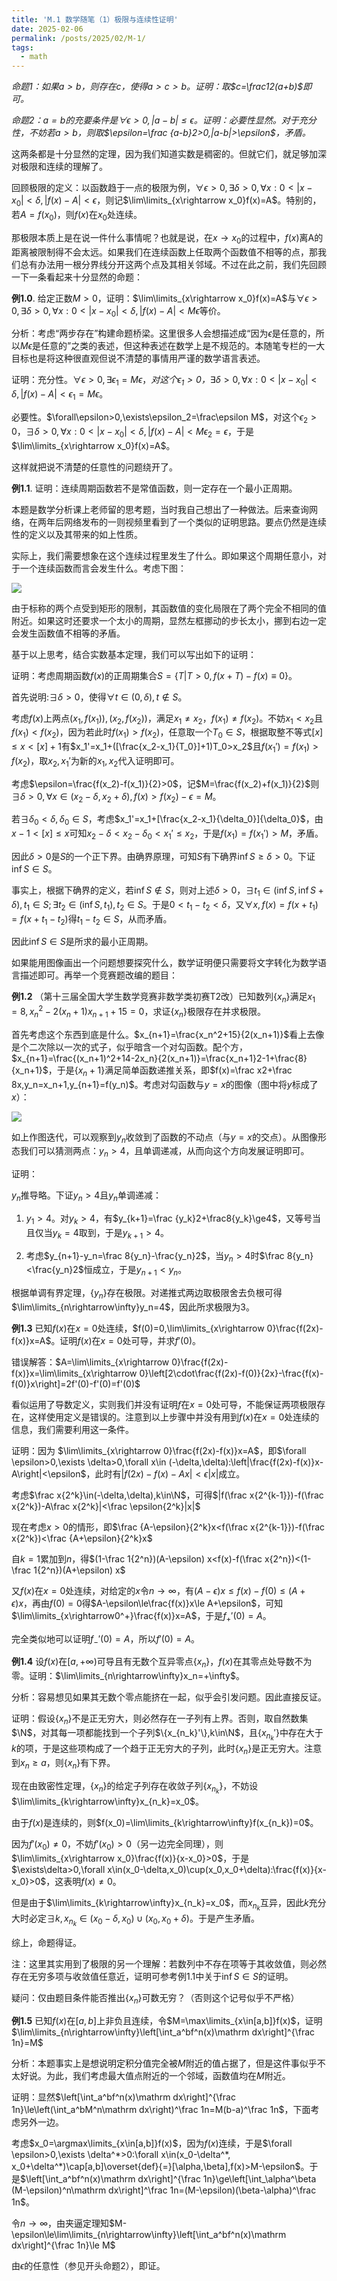 ```yaml
---
title: 'M.1 数学随笔（1）极限与连续性证明'
date: 2025-02-06
permalink: /posts/2025/02/M-1/
tags:
  - math
---
```


*命题1：如果$a>b$，则存在$c$，使得$a>c>b$。证明：取$c=\frac12(a+b)$即可。*

*命题2：$a=b$的充要条件是$\forall \epsilon>0,|a-b|\le\epsilon$。证明：必要性显然。对于充分性，不妨若$a>b$，则取$\epsilon=\frac {a-b}2>0,|a-b|>\epsilon$，矛盾。*

这两条都是十分显然的定理，因为我们知道实数是稠密的。但就它们，就足够加深对极限和连续的理解了。

回顾极限的定义：以函数趋于一点的极限为例，$\forall \epsilon>0, \exists\delta > 0,\forall x:0<|x-x_0|<\delta, |f(x)-A|<\epsilon$，则记$\lim\limits_{x\rightarrow x_0}f(x)=A$。特别的，若$A=f(x_0)$，则$f(x)$在$x_0$处连续。

那极限本质上是在说一件什么事情呢？也就是说，在$x\rightarrow x_0$的过程中，$f(x)$离A的距离被限制得不会太远。如果我们在连续函数上任取两个函数值不相等的点，那我们总有办法用一根分界线分开这两个点及其相关邻域。不过在此之前，我们先回顾一下一条看起来十分显然的命题：

**例1.0**. 给定正数$M>0$，证明：$\lim\limits_{x\rightarrow x_0}f(x)=A$与$\forall \epsilon>0, \exists\delta > 0,\forall x:0<|x-x_0|<\delta, |f(x)-A|<M\epsilon$等价。

分析：考虑“两步存在”构建命题桥梁。这里很多人会想描述成“因为$\epsilon$是任意的，所以$M\epsilon$是任意的”之类的表述，但这种表述在数学上是不规范的。本随笔专栏的一大目标也是将这种很直观但说不清楚的事情用严谨的数学语言表述。

证明：充分性。$\forall\epsilon>0,\exists\epsilon_1=M\epsilon$，*对这个$\epsilon_1>0$，*$\exists\delta>0,\forall x:0<|x-x_0|<\delta, |f(x)-A|<\epsilon_1=M\epsilon$。

必要性。$\forall\epsilon>0,\exists\epsilon_2=\frac\epsilon M$，对这个$\epsilon_2>0，\exists\delta>0,\forall x:0<|x-x_0|<\delta, |f(x)-A|<M\epsilon_2=\epsilon$，于是$\lim\limits_{x\rightarrow x_0}f(x)=A$。

这样就把说不清楚的任意性的问题绕开了。

**例1.1**. 证明：连续周期函数若不是常值函数，则一定存在一个最小正周期。

本题是数学分析课上老师留的思考题，当时我自己想出了一种做法。后来查询网络，在两年后网络发布的一则视频里看到了一个类似的证明思路。要点仍然是连续性的定义以及其带来的如上性质。

实际上，我们需要想象在这个连续过程里发生了什么。即如果这个周期任意小，对于一个连续函数而言会发生什么。考虑下图：

![](./figs/M-1-1.png)

由于标称的两个点受到矩形的限制，其函数值的变化局限在了两个完全不相同的值附近。如果这时还要求一个太小的周期，显然左框挪动的步长太小，挪到右边一定会发生函数值不相等的矛盾。

基于以上思考，结合实数基本定理，我们可以写出如下的证明：

证明：考虑周期函数$f(x)$的正周期集合$S=\{T|T>0,f(x+T)-f(x)\equiv0\}$。

首先说明:$\exists\delta>0$，使得$\forall t\in (0,\delta),t\notin S$。

考虑$f(x)$上两点$(x_1,f(x_1)),(x_2,f(x_2))$，满足$x_1\neq x_2$，$f(x_1)\neq f(x_2)$。不妨$x_1<x_2$且$f(x_1)<f(x_2)$，因为若此时$f(x_1)>f(x_2)$，任意取一个$T_0\in S$，根据取整不等式$[x]\le x<[x]+1$有$x_1'=x_1+([\frac{x_2-x_1}{T_0}]+1)T_0>x_2$且$f(x_1')=f(x_1)>f(x_2)$，取$x_2,x_1'$为新的$x_1,x_2$代入证明即可。

考虑$\epsilon=\frac{f(x_2)-f(x_1)}{2}>0$，记$M=\frac{f(x_2)+f(x_1)}{2}$则$\exists\delta>0,\forall x\in(x_2-\delta,x_2+\delta),f(x)>f(x_2)-\epsilon=M$。

若$\exists \delta_0<\delta,\delta_0\in S$，考虑$x_1'=x_1+[\frac{x_2-x_1}{\delta_0}]{\delta_0}$，由$x-1<[x]\le x$可知$x_2-\delta<x_2-\delta_0<x_1'\le x_2$，于是$f(x_1)=f(x_1')>M$，矛盾。

因此$\delta>0$是$S$的一个正下界。由确界原理，可知$S$有下确界$\inf S\ge \delta>0$。下证$\inf S\in S$。

事实上，根据下确界的定义，若$\inf S\notin S$，则对上述$\delta>0$，$\exists t_1\in(\inf S,\inf S+\delta),t_1\in S; \exists t_2\in(\inf S,t_1), t_2\in S$。于是$0<t_1-t_2<\delta$，又$\forall x,f(x)=f(x+t_1)=f(x+t_1-t_2)$得$t_1-t_2\in S$，从而矛盾。

因此$\inf S\in S$是所求的最小正周期。

如果能用图像画出一个问题想要探究什么，数学证明便只需要将文字转化为数学语言描述即可。再举一个竞赛题改编的题目：

**例1.2** （第十三届全国大学生数学竞赛非数学类初赛T2改）已知数列$\{x_n\}$满足$x_1=8, x_n^2-2(x_n+1)x_{n+1}+15=0$，求证$\{x_n\}$极限存在并求极限。

首先考虑这个东西到底是什么。$x_{n+1}=\frac{x_n^2+15}{2(x_n+1)}$看上去像是个二次除以一次的式子，似乎暗含一个对勾函数。配个方，$x_{n+1}=\frac{(x_n+1)^2+14-2x_n}{2(x_n+1)}=\frac{x_n+1}2-1+\frac{8}{x_n+1}$，于是$\{x_n+1\}$满足简单函数递推关系，即$f(x)=\frac x2+\frac 8x,y_n=x_n+1,y_{n+1}=f(y_n)$。考虑对勾函数与$y=x$的图像（图中将$y$标成了$x$）：

![](./figs/M-1-2.png)

如上作图迭代，可以观察到$y_n$收敛到了函数的不动点（与$y=x$的交点）。从图像形态我们可以猜测两点：$y_n>4$，且单调递减，从而向这个方向发展证明即可。

证明：

$y_n$推导略。下证$y_n>4$且$y_n$单调递减：

1. $y_1>4$。对$y_k>4$，有$y_{k+1}=\frac {y_k}2+\frac8{y_k}\ge4$，又等号当且仅当$y_k=4$取到，于是$y_{k+1}>4$。

2. 考虑$y_{n+1}-y_n=\frac 8{y_n}-\frac{y_n}2$，当$y_n>4$时$\frac 8{y_n}<\frac{y_n}2$恒成立，于是$y_{n+1}<y_n$。

根据单调有界定理，$\{y_n\}$存在极限。对递推式两边取极限舍去负根可得$\lim\limits_{n\rightarrow\infty}y_n=4$，因此所求极限为$3$。

**例1.3** 已知$f(x)$在$x=0$处连续，$f(0)=0,\lim\limits_{x\rightarrow 0}\frac{f(2x)-f(x)}x=A$。证明$f(x)$在$x=0$处可导，并求$f'(0)$。

错误解答：$A=\lim\limits_{x\rightarrow 0}\frac{f(2x)-f(x)}x=\lim\limits_{x\rightarrow 0}\left[2\cdot\frac{f(2x)-f(0)}{2x}-\frac{f(x)-f(0)}x\right]=2f'(0)-f'(0)=f'(0)$

看似运用了导数定义，实则我们并没有证明$f$在$x=0$处可导，不能保证两项极限存在，这样使用定义是错误的。注意到以上步骤中并没有用到$f(x)$在$x=0$处连续的信息，我们需要利用这一条件。

证明：因为 $\lim\limits_{x\rightarrow 0}\frac{f(2x)-f(x)}x=A$，即$\forall \epsilon>0,\exists \delta>0,\forall x\in (-\delta,\delta):\left|\frac{f(2x)-f(x)}x-A\right|<\epsilon$，此时有$|f(2x)-f(x)-Ax|<\epsilon|x|$成立。

考虑$\frac x{2^k}\in(-\delta,\delta),k\in\N$，可得$|f(\frac x{2^{k-1}})-f(\frac x{2^k})-A\frac x{2^k}|<\frac \epsilon{2^k}|x|$

现在考虑$x>0$的情形，即$\frac {A-\epsilon}{2^k}x<f(\frac x{2^{k-1}})-f(\frac x{2^k})<\frac {A+\epsilon}{2^k}x$

自$k=1$累加到$n$，得$(1-\frac 1{2^n})(A-\epsilon) x<f(x)-f(\frac x{2^n})<(1-\frac 1{2^n})(A+\epsilon) x$

又$f(x)$在$x=0$处连续，对给定的$x$令$n\rightarrow\infty$，有$(A-\epsilon)x\le f(x)-f(0)\le(A+\epsilon)x$，再由$f(0)=0$得$A-\epsilon\le\frac{f(x)}x\le A+\epsilon$，可知$\lim\limits_{x\rightarrow0^+}\frac{f(x)}x=A$，于是$f_+'(0)=A$。

完全类似地可以证明$f_-'(0)=A$，所以$f'(0)=A$。

**例1.4** 设$f(x)$在$[a,+\infty)$可导且有无数个互异零点$\{x_n\}$，$f(x)$在其零点处导数不为零。证明：$\lim\limits_{n\rightarrow\infty}x_n=+\infty$。

分析：容易想见如果其无数个零点能挤在一起，似乎会引发问题。因此直接反证。

证明：假设$\{x_n\}$不是正无穷大，则必然存在一子列有上界。否则，取自然数集$\N$，对其每一项都能找到一个子列$\{x_{n_k}'\},k\in\N$，且$\{x_{n_k}'\}$中存在大于$k$的项，于是这些项构成了一个趋于正无穷大的子列，此时$\{x_n\}$是正无穷大。注意到$x_n\ge a$，则$\{x_n\}$有下界。

现在由致密性定理，$\{x_n\}$的给定子列存在收敛子列$\{x_{n_k}\}$，不妨设$\lim\limits_{k\rightarrow\infty}x_{n_k}=x_0$。

由于$f(x)$是连续的，则$f(x_0)=\lim\limits_{k\rightarrow\infty}f(x_{n_k})=0$。

因为$f'(x_0)\ne 0$，不妨$f'(x_0)>0$（另一边完全同理），则$\lim\limits_{x\rightarrow x_0}\frac{f(x)}{x-x_0}>0$，于是$\exists\delta>0,\forall x\in(x_0-\delta,x_0)\cup(x_0,x_0+\delta):\frac{f(x)}{x-x_0}>0$，这表明$f(x)\ne0$。

但是由于$\lim\limits_{k\rightarrow\infty}x_{n_k}=x_0$，而$x_{n_k}$互异，因此$k$充分大时必定$\exists k,x_{n_k}\in(x_0-\delta,x_0)\cup(x_0,x_0+\delta)$。于是产生矛盾。

综上，命题得证。

注：这里其实用到了极限的另一个理解：若数列中不存在项等于其收敛值，则必然存在无穷多项与收敛值任意近，证明可参考例1.1中关于$\inf S\in S$的证明。

疑问：仅由题目条件能否推出$\{x_n\}$可数无穷？（否则这个记号似乎不严格）

**例1.5** 已知$f(x)$在$[a,b]$上非负且连续，令$M=\max\limits_{x\in[a,b]}f(x)$，证明$\lim\limits_{n\rightarrow\infty}\left[\int_a^bf^n(x)\mathrm dx\right]^{\frac 1n}=M$

分析：本题事实上是想说明定积分值完全被$M$附近的值占据了，但是这件事似乎不太好说。为此，我们考虑最大值点附近的一个邻域，函数值均在$M$附近。

证明：显然$\left[\int_a^bf^n(x)\mathrm dx\right]^{\frac 1n}\le\left(\int_a^bM^n\mathrm dx\right)^\frac 1n=M(b-a)^\frac 1n$，下面考虑另外一边。

考虑$x_0=\argmax\limits_{x\in[a,b]}f(x)$，因为$f(x)$连续，于是$\forall \epsilon>0,\exists \delta^*>0:\forall x\in(x_0-\delta^*, x_0+\delta^*)\cap[a,b]\overset{def}{=}[\alpha,\beta],f(x)>M-\epsilon$。于是$\left[\int_a^bf^n(x)\mathrm dx\right]^{\frac 1n}\ge\left[\int_\alpha^\beta (M-\epsilon)^n\mathrm dx\right]^\frac 1n=(M-\epsilon)(\beta-\alpha)^\frac 1n$。

令$n\rightarrow\infty$，由夹逼定理知$M-\epsilon\le\lim\limits_{n\rightarrow\infty}\left[\int_a^bf^n(x)\mathrm dx\right]^{\frac 1n}\le M$

由$\epsilon$的任意性（参见开头命题2），即证。
